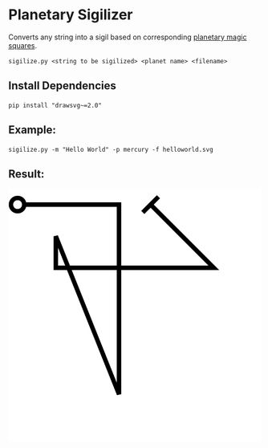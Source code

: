 # Planetary Sigilizer

Converts any string into a sigil based on corresponding [planetary magic squares](https://en.wikipedia.org/wiki/Magic_square#Europe_after_15th_century).

```
sigilize.py <string to be sigilized> <planet name> <filename>
```

## Install Dependencies

```
pip install "drawsvg~=2.0"
```

## Example:

```
sigilize.py -m "Hello World" -p mercury -f helloworld.svg
```

## Result:

![Result](helloworld.svg)
